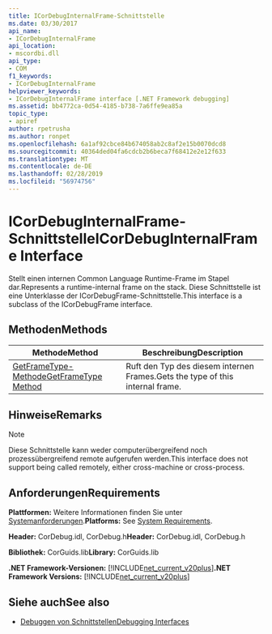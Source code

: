 ```yaml
---
title: ICorDebugInternalFrame-Schnittstelle
ms.date: 03/30/2017
api_name:
- ICorDebugInternalFrame
api_location:
- mscordbi.dll
api_type:
- COM
f1_keywords:
- ICorDebugInternalFrame
helpviewer_keywords:
- ICorDebugInternalFrame interface [.NET Framework debugging]
ms.assetid: bb4772ca-0d54-4185-b738-7a6ffe9ea85a
topic_type:
- apiref
author: rpetrusha
ms.author: ronpet
ms.openlocfilehash: 6a1af92cbce84b674058ab2c8af2e15b0070dcd8
ms.sourcegitcommit: 40364ded04fa6cdcb2b6beca7f68412e2e12f633
ms.translationtype: MT
ms.contentlocale: de-DE
ms.lasthandoff: 02/28/2019
ms.locfileid: "56974756"
---
```

# <a name="icordebuginternalframe-interface"></a><span data-ttu-id="7541a-102">ICorDebugInternalFrame-Schnittstelle</span><span class="sxs-lookup"><span data-stu-id="7541a-102">ICorDebugInternalFrame Interface</span></span>

<span data-ttu-id="7541a-103">Stellt einen internen Common Language Runtime-Frame im Stapel dar.</span><span class="sxs-lookup"><span data-stu-id="7541a-103">Represents a runtime-internal frame on the stack.</span></span> <span data-ttu-id="7541a-104">Diese Schnittstelle ist eine Unterklasse der ICorDebugFrame-Schnittstelle.</span><span class="sxs-lookup"><span data-stu-id="7541a-104">This interface is a subclass of the ICorDebugFrame interface.</span></span>  
  
## <a name="methods"></a><span data-ttu-id="7541a-105">Methoden</span><span class="sxs-lookup"><span data-stu-id="7541a-105">Methods</span></span>  
  
|<span data-ttu-id="7541a-106">Methode</span><span class="sxs-lookup"><span data-stu-id="7541a-106">Method</span></span>|<span data-ttu-id="7541a-107">Beschreibung</span><span class="sxs-lookup"><span data-stu-id="7541a-107">Description</span></span>|  
|------------|-----------------|  
|[<span data-ttu-id="7541a-108">GetFrameType-Methode</span><span class="sxs-lookup"><span data-stu-id="7541a-108">GetFrameType Method</span></span>](../../../../docs/framework/unmanaged-api/debugging/icordebuginternalframe-getframetype-method.md)|<span data-ttu-id="7541a-109">Ruft den Typ des diesem internen Frames.</span><span class="sxs-lookup"><span data-stu-id="7541a-109">Gets the type of this internal frame.</span></span>|  
  
## <a name="remarks"></a><span data-ttu-id="7541a-110">Hinweise</span><span class="sxs-lookup"><span data-stu-id="7541a-110">Remarks</span></span>  
  
> [!NOTE]
>  <span data-ttu-id="7541a-111">Diese Schnittstelle kann weder computerübergreifend noch prozessübergreifend remote aufgerufen werden.</span><span class="sxs-lookup"><span data-stu-id="7541a-111">This interface does not support being called remotely, either cross-machine or cross-process.</span></span>  
  
## <a name="requirements"></a><span data-ttu-id="7541a-112">Anforderungen</span><span class="sxs-lookup"><span data-stu-id="7541a-112">Requirements</span></span>  
 <span data-ttu-id="7541a-113">**Plattformen:** Weitere Informationen finden Sie unter [Systemanforderungen](../../../../docs/framework/get-started/system-requirements.md).</span><span class="sxs-lookup"><span data-stu-id="7541a-113">**Platforms:** See [System Requirements](../../../../docs/framework/get-started/system-requirements.md).</span></span>  
  
 <span data-ttu-id="7541a-114">**Header:** CorDebug.idl, CorDebug.h</span><span class="sxs-lookup"><span data-stu-id="7541a-114">**Header:** CorDebug.idl, CorDebug.h</span></span>  
  
 <span data-ttu-id="7541a-115">**Bibliothek:** CorGuids.lib</span><span class="sxs-lookup"><span data-stu-id="7541a-115">**Library:** CorGuids.lib</span></span>  
  
 <span data-ttu-id="7541a-116">**.NET Framework-Versionen:** [!INCLUDE[net_current_v20plus](../../../../includes/net-current-v20plus-md.md)]</span><span class="sxs-lookup"><span data-stu-id="7541a-116">**.NET Framework Versions:** [!INCLUDE[net_current_v20plus](../../../../includes/net-current-v20plus-md.md)]</span></span>  
  
## <a name="see-also"></a><span data-ttu-id="7541a-117">Siehe auch</span><span class="sxs-lookup"><span data-stu-id="7541a-117">See also</span></span>
- [<span data-ttu-id="7541a-118">Debuggen von Schnittstellen</span><span class="sxs-lookup"><span data-stu-id="7541a-118">Debugging Interfaces</span></span>](../../../../docs/framework/unmanaged-api/debugging/debugging-interfaces.md)
